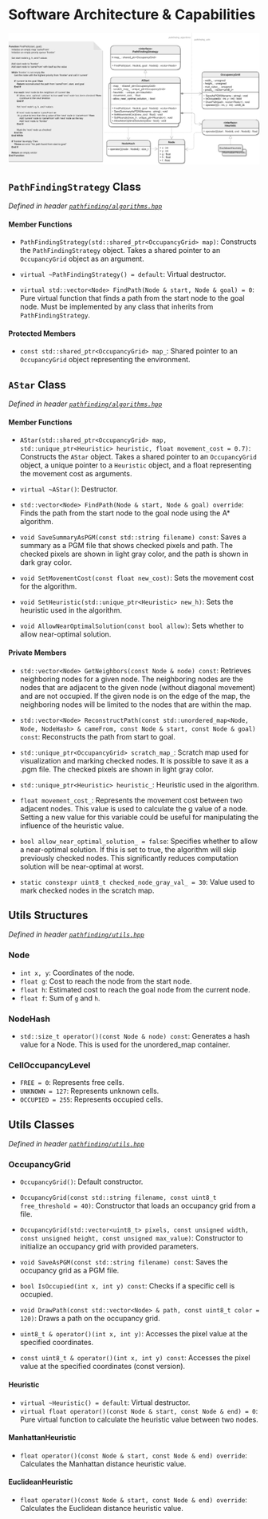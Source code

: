 # Software Architecture & Capabilities

![code_structure](./docs/code_structure.png)

## `PathFindingStrategy` Class

*Defined in header [`pathfinding/algorithms.hpp`](./include/pathfinding/algorithms.hpp)*

#### Member Functions

- `PathFindingStrategy(std::shared_ptr<OccupancyGrid> map)`: Constructs the `PathFindingStrategy` object. Takes a shared pointer to an `OccupancyGrid` object as an argument.

- `virtual ~PathFindingStrategy() = default`: Virtual destructor.

- `virtual std::vector<Node> FindPath(Node & start, Node & goal) = 0`: Pure virtual function that finds a path from the start node to the goal node. Must be implemented by any class that inherits from `PathFindingStrategy`.

#### Protected Members

- ```const std::shared_ptr<OccupancyGrid> map_```: Shared pointer to an `OccupancyGrid` object representing the environment.

## `AStar` Class

*Defined in header [`pathfinding/algorithms.hpp`](./include/pathfinding/algorithms.hpp)*

#### Member Functions

- `AStar(std::shared_ptr<OccupancyGrid> map, std::unique_ptr<Heuristic> heuristic, float movement_cost = 0.7)`: Constructs the `AStar` object. Takes a shared pointer to an `OccupancyGrid` object, a unique pointer to a `Heuristic` object, and a float representing the movement cost as arguments.

- `virtual ~AStar()`: Destructor.

- `std::vector<Node> FindPath(Node & start, Node & goal) override`: Finds the path from the start node to the goal node using the A* algorithm.

- `void SaveSummaryAsPGM(const std::string filename) const`: Saves a summary as a PGM file that shows checked pixels and path. The checked pixels are shown in light gray color, and the path is shown in dark gray color.

- `void SetMovementCost(const float new_cost)`: Sets the movement cost for the algorithm.

- `void SetHeuristic(std::unique_ptr<Heuristic> new_h)`: Sets the heuristic used in the algorithm.

- `void AllowNearOptimalSolution(const bool allow)`: Sets whether to allow near-optimal solution.

#### Private Members

- `std::vector<Node> GetNeighbors(const Node & node) const`: Retrieves neighboring nodes for a given node. The neighboring nodes are the nodes that are adjacent to the given node (without diagonal movement) and are not occupied. If the given node is on the edge of the map, the neighboring nodes will be limited to the nodes that are within the map.

- `std::vector<Node> ReconstructPath(const std::unordered_map<Node, Node, NodeHash> & cameFrom, const Node & start, const Node & goal) const`: Reconstructs the path from start to goal.

- `std::unique_ptr<OccupancyGrid> scratch_map_`: Scratch map used for visualization and marking checked nodes. It is possible to save it as a .pgm file. The checked pixels are shown in light gray color.

- `std::unique_ptr<Heuristic> heuristic_`: Heuristic used in the algorithm.

- `float movement_cost_`: Represents the movement cost between two adjacent nodes. This value is used to calculate the g value of a node. Setting a new value for this variable could be useful for manipulating the influence of the heuristic value.

- `bool allow_near_optimal_solution_ = false`: Specifies whether to allow a near-optimal solution. If this is set to true, the algorithm will skip previously checked nodes. This significantly reduces computation solution will be near-optimal at worst.

- `static constexpr uint8_t checked_node_gray_val_ = 30`: Value used to mark checked nodes in the scratch map.

## Utils Structures

*Defined in header [`pathfinding/utils.hpp`](./include/pathfinding/utils.hpp)*

### Node

- `int x, y`: Coordinates of the node.
- `float g`: Cost to reach the node from the start node.
- `float h`: Estimated cost to reach the goal node from the current node.
- `float f`: Sum of `g` and `h`.

### NodeHash

- `std::size_t operator()(const Node & node) const`: Generates a hash value for a Node. This is used for the unordered_map container.

### CellOccupancyLevel

- `FREE = 0`: Represents free cells.
- `UNKNOWN = 127`: Represents unknown cells.
- `OCCUPIED = 255`: Represents occupied cells.

## Utils Classes

*Defined in header [`pathfinding/utils.hpp`](./include/pathfinding/utils.hpp)*

### OccupancyGrid

- `OccupancyGrid()`: Default constructor.
- `OccupancyGrid(const std::string filename, const uint8_t free_threshold = 40)`: Constructor that loads an occupancy grid from a file.
- `OccupancyGrid(std::vector<uint8_t> pixels, const unsigned width, const unsigned height, const unsigned max_value)`: Constructor to initialize an occupancy grid with provided parameters.

- `void SaveAsPGM(const std::string filename) const`: Saves the occupancy grid as a PGM file.
- `bool IsOccupied(int x, int y) const`: Checks if a specific cell is occupied.
- `void DrawPath(const std::vector<Node> & path, const uint8_t color = 120)`: Draws a path on the occupancy grid.

- `uint8_t & operator()(int x, int y)`: Accesses the pixel value at the specified coordinates.
- `const uint8_t & operator()(int x, int y) const`: Accesses the pixel value at the specified coordinates (const version).

#### Heuristic

- `virtual ~Heuristic() = default`: Virtual destructor.
- `virtual float operator()(const Node & start, const Node & end) = 0`: Pure virtual function to calculate the heuristic value between two nodes.

#### ManhattanHeuristic

- `float operator()(const Node & start, const Node & end) override`: Calculates the Manhattan distance heuristic value.

#### EuclideanHeuristic

- `float operator()(const Node & start, const Node & end) override`: Calculates the Euclidean distance heuristic value.
